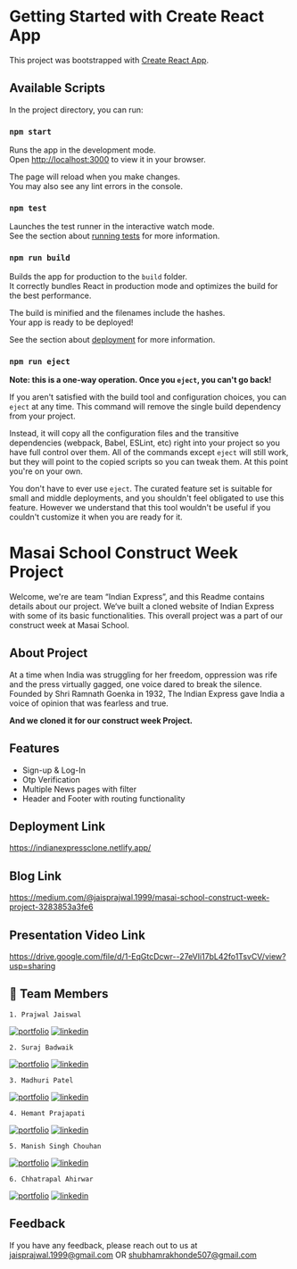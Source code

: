 # Getting Started with Create React App

This project was bootstrapped with [Create React App](https://github.com/facebook/create-react-app).

## Available Scripts

In the project directory, you can run:

### `npm start`

Runs the app in the development mode.\
Open [http://localhost:3000](http://localhost:3000) to view it in your browser.

The page will reload when you make changes.\
You may also see any lint errors in the console.

### `npm test`

Launches the test runner in the interactive watch mode.\
See the section about [running tests](https://facebook.github.io/create-react-app/docs/running-tests) for more information.

### `npm run build`

Builds the app for production to the `build` folder.\
It correctly bundles React in production mode and optimizes the build for the best performance.

The build is minified and the filenames include the hashes.\
Your app is ready to be deployed!

See the section about [deployment](https://facebook.github.io/create-react-app/docs/deployment) for more information.

### `npm run eject`

**Note: this is a one-way operation. Once you `eject`, you can't go back!**

If you aren't satisfied with the build tool and configuration choices, you can `eject` at any time. This command will remove the single build dependency from your project.

Instead, it will copy all the configuration files and the transitive dependencies (webpack, Babel, ESLint, etc) right into your project so you have full control over them. All of the commands except `eject` will still work, but they will point to the copied scripts so you can tweak them. At this point you're on your own.

You don't have to ever use `eject`. The curated feature set is suitable for small and middle deployments, and you shouldn't feel obligated to use this feature. However we understand that this tool wouldn't be useful if you couldn't customize it when you are ready for it.


# Masai School Construct Week Project

Welcome, we're are team “Indian Express”, and this Readme contains details about our project. We‘ve built a cloned website of Indian Express with some of its basic functionalities. This overall project was a part of our construct week at Masai School.



## About Project
At a time when India was struggling for her freedom, oppression was rife and the press virtually gagged, one voice dared to break the silence. Founded by Shri Ramnath Goenka in 1932, The Indian Express gave India a voice of opinion that was fearless and true.

<b> And we cloned it for our construct week Project. </b>


## Features

- Sign-up & Log-In
- Otp Verification
- Multiple News pages with filter
- Header and Footer with routing functionality


## Deployment Link

https://indianexpressclone.netlify.app/


## Blog Link

https://medium.com/@jaisprajwal.1999/masai-school-construct-week-project-3283853a3fe6

## Presentation Video Link

https://drive.google.com/file/d/1-EqGtcDcwr--27eVli17bL42fo1TsvCV/view?usp=sharing

## 🔗 Team Members
    1. Prajwal Jaiswal
[![portfolio](https://img.shields.io/badge/my_portfolio-000?style=for-the-badge&logo=ko-fi&logoColor=white)](https://github.com/J-Prajwal)
[![linkedin](https://img.shields.io/badge/linkedin-0A66C2?style=for-the-badge&logo=linkedin&logoColor=white)](https://www.linkedin.com/in/prajwal-jaiswal-3772aa215/)
    
    2. Suraj Badwaik
[![portfolio](https://img.shields.io/badge/my_portfolio-000?style=for-the-badge&logo=ko-fi&logoColor=white)](https://github.com/Suraj-Badwaik)
[![linkedin](https://img.shields.io/badge/linkedin-0A66C2?style=for-the-badge&logo=linkedin&logoColor=white)](https://www.linkedin.com/in/suraj-badwaik/)

    3. Madhuri Patel
[![portfolio](https://img.shields.io/badge/my_portfolio-000?style=for-the-badge&logo=ko-fi&logoColor=white)](https://github.com/madhuri7patel)
[![linkedin](https://img.shields.io/badge/linkedin-0A66C2?style=for-the-badge&logo=linkedin&logoColor=white)](https://www.linkedin.com/in/madhuri-patel-1230a7201/)

    4. Hemant Prajapati
[![portfolio](https://img.shields.io/badge/my_portfolio-000?style=for-the-badge&logo=ko-fi&logoColor=white)](https://github.com/hemant069)
[![linkedin](https://img.shields.io/badge/linkedin-0A66C2?style=for-the-badge&logo=linkedin&logoColor=white)](https://www.linkedin.com/in/hemant-prajapatii/)

    5. Manish Singh Chouhan
[![portfolio](https://img.shields.io/badge/my_portfolio-000?style=for-the-badge&logo=ko-fi&logoColor=white)](https://github.com/manishchouhan2396)
[![linkedin](https://img.shields.io/badge/linkedin-0A66C2?style=for-the-badge&logo=linkedin&logoColor=white)](https://www.linkedin.com/in/manish-singh-chouhan-6b823620b/)

    6. Chhatrapal Ahirwar
[![portfolio](https://img.shields.io/badge/my_portfolio-000?style=for-the-badge&logo=ko-fi&logoColor=white)](https://github.com/Chhattoo25)
[![linkedin](https://img.shields.io/badge/linkedin-0A66C2?style=for-the-badge&logo=linkedin&logoColor=white)](https://www.linkedin.com/in/chhatrapal-ahirwar-12b9aa217/)

## Feedback

If you have any feedback, please reach out to us at jaisprajwal.1999@gmail.com OR shubhamrakhonde507@gmail.com

